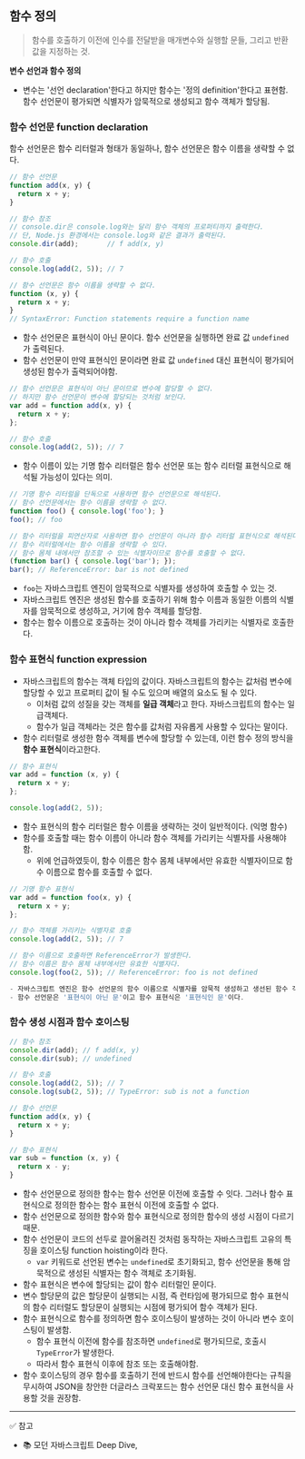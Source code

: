 ## 함수 정의
> 함수를 호출하기 이전에 인수를 전달받을 매개변수와 실행할 문들, 그리고 반환값을 지정하는 것. 

**변수 선언과 함수 정의**
- 변수는 '선언 declaration'한다고 하지만 함수는 '정의 definition'한다고 표현함. 함수 선언문이 평가되면 식별자가 암묵적으로 생성되고 함수 객체가 할당됨.

### 함수 선언문 function declaration
함수 선언문은 함수 리터럴과 형태가 동일하나, 함수 선언문은 함수 이름을 생략할 수 없다.
```js
// 함수 선언문
function add(x, y) {
  return x + y;
}

// 함수 참조
// console.dir은 console.log와는 달리 함수 객체의 프로퍼티까지 출력한다.
// 단, Node.js 환경에서는 console.log와 같은 결과가 출력된다.
console.dir(add);       // f add(x, y)

// 함수 호출
console.log(add(2, 5)); // 7

// 함수 선언문은 함수 이름을 생략할 수 없다.
function (x, y) {
  return x + y;
}
// SyntaxError: Function statements require a function name
```
- 함수 선언문은 표현식이 아닌 문이다. 함수 선언문을 실행하면 완료 값 `undefined`가 출력된다. 
- 함수 선언문이 만약 표현식인 문이라면 완료 값 `undefined` 대신 표현식이 평가되어 생성된 함수가 출력되어야함.

```js
// 함수 선언문은 표현식이 아닌 문이므로 변수에 할당할 수 없다.
// 하지만 함수 선언문이 변수에 할당되는 것처럼 보인다.
var add = function add(x, y) {
  return x + y;
};

// 함수 호출
console.log(add(2, 5)); // 7
```
- 함수 이름이 있는 기명 함수 리터럴은 함수 선언문 또는 함수 리터럴 표현식으로 해석될 가능성이 있다는 의미.
```js
// 기명 함수 리터럴을 단독으로 사용하면 함수 선언문으로 해석된다.
// 함수 선언문에서는 함수 이름을 생략할 수 없다.
function foo() { console.log('foo'); }
foo(); // foo

// 함수 리터럴을 피연산자로 사용하면 함수 선언문이 아니라 함수 리터럴 표현식으로 해석된다.
// 함수 리터럴에서는 함수 이름을 생략할 수 있다.
// 함수 몸체 내에서만 참조할 수 있는 식별자이므로 함수를 호출할 수 없다.
(function bar() { console.log('bar'); });
bar(); // ReferenceError: bar is not defined
```
- `foo`는 자바스크립트 엔진이 암묵적으로 식별자를 생성하여 호출할 수 있는 것.
- 자바스크립트 엔진은 생성된 함수를 호출하기 위해 함수 이름과 동일한 이름의 식별자를 암묵적으로 생성하고, 거기에 함수 객체를 할당함.
- 함수는 함수 이름으로 호출하는 것이 아니라 함수 객체를 가리키는 식별자로 호출한다.

### 함수 표현식 function expression
- 자바스크립트의 함수는 객체 타입의 값이다. 자바스크립트의 함수는 값처럼 변수에 할당할 수 있고 프로퍼티 값이 될 수도 있으며 배열의 요소도 될 수 있다.
  - 이처럼 값의 성질을 갖는 객체를 **일급 객체**라고 한다. 자바스크립트의 함수는 일급객체다.
  - 함수가 일급 객체라는 것은 함수를 값처럼 자유롭게 사용할 수 있다는 말이다.
- 함수 리터럴로 생성한 함수 객체를 변수에 할당할 수 있는데, 이런 함수 정의 방식을 **함수 표현식**이라고한다.
```js
// 함수 표현식
var add = function (x, y) {
  return x + y;
};

console.log(add(2, 5));
```
- 함수 표현식의 함수 리터럴은 함수 이름을 생략하는 것이 일반적이다. (익명 함수)
- 함수를 호출할 때는 함수 이름이 아니라 함수 객체를 가리키는 식별자를 사용해야함.
  - 위에 언급하였듯이, 함수 이름은 함수 몸체 내부에서만 유효한 식별자이므로 함수 이름으로 함수를 호출할 수 없다.
```js
// 기명 함수 표현식
var add = function foo(x, y) {
  return x + y;
};

// 함수 객체를 가리키는 식별자로 호출
console.log(add(2, 5)); // 7

// 함수 이름으로 호출하면 ReferenceError가 발생한다.
// 함수 이름은 함수 몸체 내부에서만 유효한 식별자다.
console.log(foo(2, 5)); // ReferenceError: foo is not defined

- 자바스크립트 엔진은 함수 선언문의 함수 이름으로 식별자를 암묵적 생성하고 생선된 함수 객체를 할당하므로 함수 표현식과 유사하게 동작하는 것처럼 보임.
- 함수 선언문은 '표현식이 아닌 문'이고 함수 표현식은 '표현식인 문'이다.
```

### 함수 생성 시점과 함수 호이스팅
```js
// 함수 참조
console.dir(add); // f add(x, y)
console.dir(sub); // undefined

// 함수 호출
console.log(add(2, 5)); // 7
console.log(sub(2, 5)); // TypeError: sub is not a function

// 함수 선언문
function add(x, y) {
  return x + y;
}

// 함수 표현식 
var sub = function (x, y) {
  return x - y;
}
```
- 함수 선언문으로 정의한 함수는 함수 선언문 이전에 호출할 수 잇다. 그러나 함수 표현식으로 정의한 함수는 함수 표현식 이전에 호출할 수 없다.
- 함수 선언문으로 정의한 함수와 함수 표현식으로 정의한 함수의 생성 시점이 다르기 때문.
- 함수 선언문이 코드의 선두로 끌어올려진 것처럼 동작하는 자바스크립트 고유의 특징을 호이스팅 function hoisting이라 한다.
  - `var` 키워드로 선언된 변수는 `undefined`로 초기화되고, 함수 선언문을 통해 암묵적으로 생성된 식별자는 함수 객체로 초기화됨.
- 함수 표현식은 변수에 할당되는 값이 함수 리터럴인 문이다.
- 변수 할당문의 값은 할당문이 실행되는 시점, 즉 런타임에 평가되므로 함수 표현식의 함수 리터럴도 할당문이 실행되는 시점에 평가되어 함수 객체가 된다.
- 함수 표현식으로 함수를 정의하면 함수 호이스팅이 발생하는 것이 아니라 변수 호이스팅이 발생함.
  - 함수 표현식 이전에 함수를 참조하면 `undefined`로 평가되므로, 호출시 `TypeError`가 발생한다.
  - 따라서 함수 표현식 이후에 참조 또는 호출해야함.
- 함수 호이스팅의 경우 함수를 호출하기 전에 반드시 함수를 선언해야한다는 규칙을 무시하여 JSON을 창안한 더글라스 크락포드는 함수 선언문 대신 함수 표현식을 사용할 것을 권장함.

----
✅ 참고
- 📚 모던 자바스크립트 Deep Dive, 
